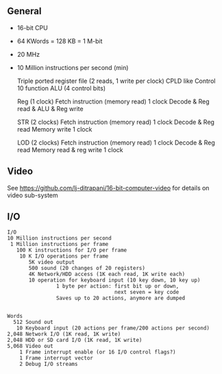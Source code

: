 <!-- Author:  Lyall Jonathan Di Trapani =========|=========|======== -->
General
-------

- 16-bit CPU
- 64 KWords = 128 KB = 1 M-bit

- 20 MHz
- 10 Million instructions per second (min)

    Triple ported register file
    (2 reads, 1 write per clock)
    CPLD like Control
    10 function ALU (4 control bits)

    Reg (1 clock)
    Fetch instruction (memory read)       1 clock
    Decode & Reg read & ALU & Reg write

    STR (2 clocks)
    Fetch instruction (memory read)       1 clock
    Decode & Reg read
    Memory write                          1 clock

    LOD (2 clocks)
    Fetch instruction (memory read)       1 clock
    Decode & Reg read
    Memory read & reg write               1 clock


Video
------------

See
<https://github.com/lj-ditrapani/16-bit-computer-video>
for details on video sub-system


I/O
-----------

```
I/O
10 Million instructions per second
 1 Million instructions per frame
   100 K instructions for I/O per frame
    10 K I/O operations per frame
       5K video output
       500 sound (20 changes of 20 registers)
       4K Network/HDD access (1K each read, 1K write each)
       10 operation for keyboard input (10 key down, 10 key up)
                1 byte per action: first bit up or down,
                                   next seven = key code
                Saves up to 20 actions, anymore are dumped


Words
  512 Sound out
   10 Keyboard input (20 actions per frame/200 actions per second)
2,048 Network I/O (1K read, 1K write)
2,048 HDD or SD card I/O (1K read, 1K write)
5,068 Video out
    1 Frame interrupt enable (or 16 I/O control flags?)
    1 Frame interrupt vector
    2 Debug I/O streams
```

